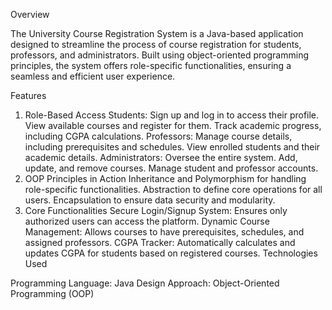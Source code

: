 Overview

The University Course Registration System is a Java-based application designed to streamline the process of course registration for students, professors, and administrators. Built using object-oriented programming principles, the system offers role-specific functionalities, ensuring a seamless and efficient user experience.

Features

1. Role-Based Access
Students:
Sign up and log in to access their profile.
View available courses and register for them.
Track academic progress, including CGPA calculations.
Professors:
Manage course details, including prerequisites and schedules.
View enrolled students and their academic details.
Administrators:
Oversee the entire system.
Add, update, and remove courses.
Manage student and professor accounts.
2. OOP Principles in Action
Inheritance and Polymorphism for handling role-specific functionalities.
Abstraction to define core operations for all users.
Encapsulation to ensure data security and modularity.
3. Core Functionalities
Secure Login/Signup System: Ensures only authorized users can access the platform.
Dynamic Course Management: Allows courses to have prerequisites, schedules, and assigned professors.
CGPA Tracker: Automatically calculates and updates CGPA for students based on registered courses.
Technologies Used

Programming Language: Java
Design Approach: Object-Oriented Programming (OOP)

